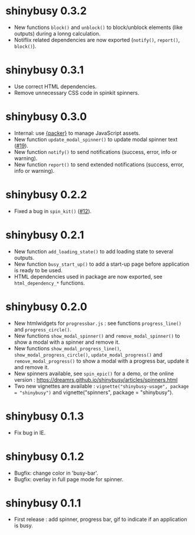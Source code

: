 # shinybusy 0.3.2

* New functions `block()` and `unblock()` to block/unblock elements (like outputs) during a lonng calculation.
* Notiflix related dependencies are now exported (`notify()`, `report()`, `block()`).


# shinybusy 0.3.1

* Use correct HTML dependencies.
* Remove unnecessary CSS code in spinkit spinners.


# shinybusy 0.3.0

* Internal: use [{packer}](https://github.com/JohnCoene/packer) to manage JavaScript assets.
* New function `update_modal_spinner()` to update modal spinner text ([#19](https://github.com/dreamRs/shinybusy/issues/19)).
* New function `notify()` to send notifications (success, error, info or warning).
* New function `report()` to send extended notifications (success, error, info or warning).


# shinybusy 0.2.2

* Fixed a bug in `spin_kit()` ([#12](https://github.com/dreamRs/shinybusy/issues/12)).


# shinybusy 0.2.1

* New function `add_loading_state()` to add loading state to several outputs.
* New function `busy_start_up()` to add a start-up page before application is ready to be used.
* HTML dependencies used in package are now exported, see `html_dependency_*` functions.


# shinybusy 0.2.0

* New htmlwidgets for `progressbar.js` : see functions `progress_line()` and `progress_circle()`.
* New functions `show_modal_spinner()` and `remove_modal_spinner()` to show a modal with a spinner and remove it.
* New functions `show_modal_progress_line()`, `show_modal_progress_circle()`, `update_modal_progress()` and `remove_modal_progress()` to show a modal with a progress bar, update it and remove it.
* New spinners available, see `spin_epic()` for a demo, or the online version : https://dreamrs.github.io/shinybusy/articles/spinners.html
* Two new vignettes are available : `vignette("shinybusy-usage", package = "shinybusy")` and vignette("spinners", package = "shinybusy").


# shinybusy 0.1.3

* Fix bug in IE.


# shinybusy 0.1.2

* Bugfix: change color in 'busy-bar'.
* Bugfix: overlay in full page mode for spinner.


# shinybusy 0.1.1

* First release : add spinner, progress bar, gif to indicate if an application is busy.
